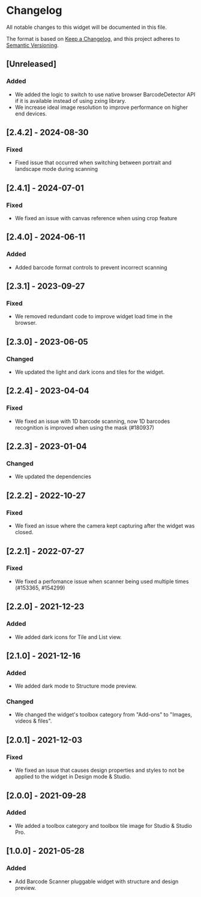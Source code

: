 # Changelog

All notable changes to this widget will be documented in this file.

The format is based on [Keep a Changelog](https://keepachangelog.com/en/1.0.0/), and this project adheres to [Semantic Versioning](https://semver.org/spec/v2.0.0.html).

## [Unreleased]

### Added

- We added the logic to switch to use native browser BarcodeDetector API if it is available instead of using zxing library.
- We increase ideal image resolution to improve performance on higher end devices.

## [2.4.2] - 2024-08-30

### Fixed

- Fixed issue that occurred when switching between portrait and landscape mode during scanning

## [2.4.1] - 2024-07-01

### Fixed

- We fixed an issue with canvas reference when using crop feature

## [2.4.0] - 2024-06-11

### Added

- Added barcode format controls to prevent incorrect scanning

## [2.3.1] - 2023-09-27

### Fixed

- We removed redundant code to improve widget load time in the browser.

## [2.3.0] - 2023-06-05

### Changed

- We updated the light and dark icons and tiles for the widget.

## [2.2.4] - 2023-04-04

### Fixed

- We fixed an issue with 1D barcode scanning, now 1D barcodes recognition is improved when using the mask (#180937)

## [2.2.3] - 2023-01-04

### Changed

- We updated the dependencies

## [2.2.2] - 2022-10-27

### Fixed

- We fixed an issue where the camera kept capturing after the widget was closed.

## [2.2.1] - 2022-07-27

### Fixed

- We fixed a perfomance issue when scanner being used multiple times (#153365, #154299)

## [2.2.0] - 2021-12-23

### Added

- We added dark icons for Tile and List view.

## [2.1.0] - 2021-12-16

### Added

- We added dark mode to Structure mode preview.

### Changed

- We changed the widget's toolbox category from "Add-ons" to "Images, videos & files".

## [2.0.1] - 2021-12-03

### Fixed

- We fixed an issue that causes design properties and styles to not be applied to the widget in Design mode & Studio.

## [2.0.0] - 2021-09-28

### Added

- We added a toolbox category and toolbox tile image for Studio & Studio Pro.

## [1.0.0] - 2021-05-28

### Added

- Add Barcode Scanner pluggable widget with structure and design preview.
